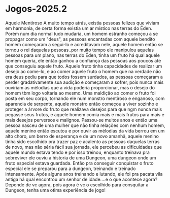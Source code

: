 # Jogos-2025.2
Aquele Mentiroso
A muito tempo atrás, existia pessoas felizes que viviam em harmonia, de certa forma existia um ar místico nas terras do Éden. Porém num dia normal tudo mudaria, um homem estranho começou a se propagar como um "deus", as pessoas encantadas com aquele bendito homem começaram a segui-lo e acreditavam nele, aquele homem então se tornou o rei daquelas pessoas..por muito tempo ele manipulou aquelas pessoas para um plano, nas terras do Éden, tinha um fruto há qual aquele homem queria, ele então ganhou a confiança das pessoas aos poucos ate que conseguiu aquele fruto. Aquele fruto tinha capacidades de realizar um desejo ao come-lo, e ao comer aquele fruto o homem que na verdade não era deus pediu para que todos fossem surdados, as pessoas começaram a perder gradativamente sua audição e começaram a sofrer, pois nunca mais ouviriam as mélodias que a vida poderia proporcionar, mas o desejo do homem tbm logo voltaria ao mesmo. Uma maldição ao comer o fruto foi posta em seu corpo, tornando ele num monstro mentiroso e enganoso, com aparencia de serpente, aquele monstro então começou a viver sozinho e proteger a árvore do fruto que realizava desejos para que ngm nunca mais pegasse seus frutos, e aquele homem comia mais e mais frutos para mais e mais desejos perversos e malignos. Passou-se muitos anos e então uma pessoa nasceu de uma mulher que não tinha relações com nenhum homem, aquele menino então escutou e por ouvir as mélodias da vida berrou em um alto choro, um berro de esperança e de um novo amanhã, aquele menino tinha sido escolhido pra trazer paz e acalento as pessoas daquelas terras de novo, mas não séria fácil sua jornada, ele percebeu as dificuldades que aquele mundo estava tendo e por isso treinou, enquanto treinava pra sobreviver ele ouviu a historia de uma Dungeon, uma dungeon onde um fruto especial estava guardada. Então pra conseguir conquistar o fruto especial ele se preparou para a dungeon, treinando e treinado intensamente. Após alguns anos treinando e lutando, ele foi pra pacata vila antiga há qual encontrou um senhor de idade....e o que acontece agora? Depende de vc agora, pois agora é vc o escolhido para consquitar a Dungeon, tenha uma otima experiência de jogo!
